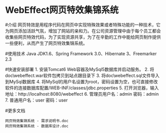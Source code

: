 WebEffect网页特效集锦系统
=========

#介绍
	网页特效是用程序代码在网页中实现特殊效果或者特殊功能的一种技术，它为网页添加活跃气氛，增加了网站的亲和力。在公司资源管理中由于每个员工都会收集些网页特效代码，为了实现资源共享，为了在辛勤的工作中能给网页制作提供一些便利，从而产生了网页特效集锦系统。
	
#使用技术
	Java JDK1.6、Spring Framework 3.0、Hibernate 3、Freemarker 2.3
  
#快速安装部署
	1. 安装Tomcat6 Web容器及MySql5数据库并启动服务。
	2. 将doc\webeffect.war软件包拷贝到站点跟目录下
	3. 将doc\webeffect.sql文件导入到MySql数据库
	4. 将MySql的用户名设置为root，密码设置为空，也可直接修改软件的连接数据库配置/WEB-INF/classes/jdbc.properties
	5. 打开浏览器，输入地址：http://localhost:8080/webeffect
	6. 管理员用户名：admin 密码：admin
	7. 普通用户名：user 密码：user

#更多文档

	网页特效集锦系统 - 需求说明书.doc
	网页特效集锦系统 - 数据库设计.doc